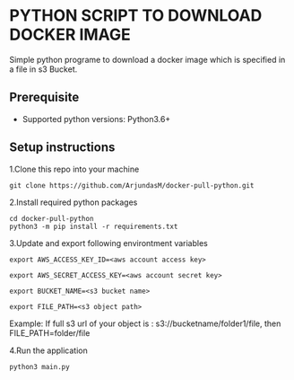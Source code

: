 # PYTHON SCRIPT TO DOWNLOAD DOCKER IMAGE
Simple python programe to download a docker image which is specified in a file in s3 Bucket.

## Prerequisite

- Supported python versions: Python3.6+


## Setup instructions

1.Clone this repo into your machine
```
git clone https://github.com/ArjundasM/docker-pull-python.git
```

2.Install required python packages

```
cd docker-pull-python
python3 -m pip install -r requirements.txt
```

3.Update and export following environtment variables
```
export AWS_ACCESS_KEY_ID=<aws account access key>
```
```
export AWS_SECRET_ACCESS_KEY=<aws account secret key>
```
```
export BUCKET_NAME=<s3 bucket name>
```
```
export FILE_PATH=<s3 object path>
```
Example: If full s3 url of your object is : s3://bucketname/folder1/file, then FILE_PATH=folder/file

4.Run the application

```
python3 main.py
```
